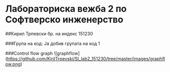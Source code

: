 # Лабораториска вежба 2 по Софтверско инженерство

##Кирил Трпевски бр. на индекс 151230

###Група на код:
Ја добив групата на код 1

###Control flow graph
![graphflow] (https://github.com/KirilTrpevski/SI_lab2_151230/tree/master/images/graphflow.png)
